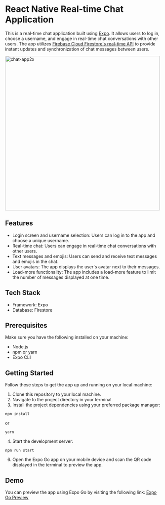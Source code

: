 # React Native Real-time Chat Application

This is a real-time chat application built using [Expo](https://expo.dev/). It allows users to log in, choose a username, and engage in real-time chat conversations with other users. The app utilizes [Firebase Cloud Firestore's real-time API](https://firebase.google.com/docs/firestore/query-data/listen) to provide instant updates and synchronization of chat messages between users.

<img width="500" alt="chat-app2x" src="https://github.com/jonatanramhoj/chat-app/assets/3789167/a00f7c52-b019-4699-a813-db423be24c2b">

## Features

- Login screen and username selection: Users can log in to the app and choose a unique username.
- Real-time chat: Users can engage in real-time chat conversations with other users.
- Text messages and emojis: Users can send and receive text messages and emojis in the chat.
- User avatars: The app displays the user's avatar next to their messages.
- Load-more functionality: The app includes a load-more feature to limit the number of messages displayed at one time.

## Tech Stack

- Framework: Expo
- Database: Firestore

## Prerequisites

Make sure you have the following installed on your machine:

- Node.js
- npm or yarn
- Expo CLI

## Getting Started

Follow these steps to get the app up and running on your local machine:

1. Clone this repository to your local machine.
2. Navigate to the project directory in your terminal.
3. Install the project dependencies using your preferred package manager:

```
npm install
```

or

```
yarn
```

4. Start the development server:

```
npm run start
```

6. Open the Expo Go app on your mobile device and scan the QR code displayed in the terminal to preview the app.

## Demo

You can preview the app using Expo Go by visiting the following link:
[Expo Go Preview](https://expo.dev/accounts/jonatanramhoj/projects/chat-app/updates)
